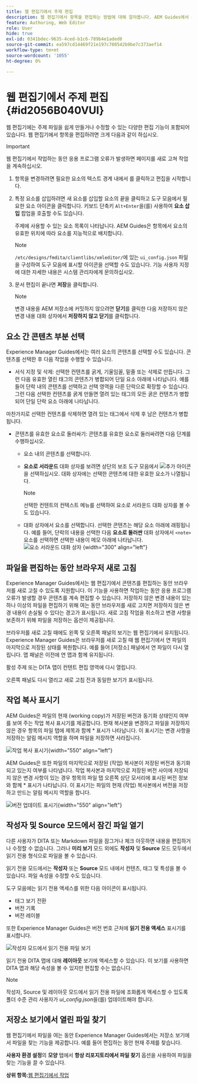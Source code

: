 ```yaml
---
title: 웹 편집기에서 주제 편집
description: 웹 편집기에서 항목을 편집하는 방법에 대해 알아봅니다. AEM Guides에서 주제 파일을 수정하는 다양한 편집 기능에 대해 알아봅니다.
feature: Authoring, Web Editor
role: User
hide: true
exl-id: 0341bdec-9635-4ced-b1c6-789b4e1aded8
source-git-commit: ea597cd14469f21e197c700542b9be7c373aef14
workflow-type: tm+mt
source-wordcount: '1055'
ht-degree: 0%

---
```


# 웹 편집기에서 주제 편집 {#id2056B040VUI}

웹 편집기에는 주제 파일을 쉽게 만들거나 수정할 수 있는 다양한 편집 기능이 포함되어 있습니다. 웹 편집기에서 항목을 편집하려면 크게 다음과 같이 하십시오.

>[!IMPORTANT]
>
> 웹 편집기에서 작업하는 동안 응용 프로그램 오류가 발생하면 페이지를 새로 고쳐 작업을 계속하십시오.

1. 항목을 변경하려면 필요한 요소의 텍스트 경계 내에서 를 클릭하고 편집을 시작합니다.

1. 특정 요소를 삽입하려면 새 요소를 삽입할 요소의 끝을 클릭하고 도구 모음에서 필요한 요소 아이콘을 클릭합니다. 키보드 단축키 `Alt+Enter`을(를) 사용하여 **요소 삽입** 팝업을 호출할 수도 있습니다.

   주제에 사용할 수 있는 요소 목록이 나타납니다. AEM Guides은 항목에서 요소의 유효한 위치에 따라 요소를 지능적으로 배치합니다.

   >[!NOTE]
   >
   > `/etc/designs/fmdita/clientlibs/xmleditor/`에 있는 `ui_config.json` 파일을 구성하여 도구 모음에 표시할 아이콘을 선택할 수도 있습니다. 기능 사용자 지정에 대한 자세한 내용은 시스템 관리자에게 문의하십시오.

1. 문서 편집이 끝나면 **저장**&#x200B;을 클릭합니다.

   >[!NOTE]
   >
   > 변경 내용을 AEM 저장소에 커밋하지 않으려면 **닫기**&#x200B;를 클릭한 다음 저장하지 않은 변경 내용 대화 상자에서 **저장하지 않고 닫기**&#x200B;를 클릭합니다.


## 요소 간 콘텐츠 부분 선택

Experience Manager Guides에서는 여러 요소의 콘텐츠를 선택할 수도 있습니다. 콘텐츠를 선택한 후 다음 작업을 수행할 수 있습니다.

- 서식 지정 및 삭제: 선택한 컨텐츠를 굵게, 기울임꼴, 밑줄 또는 삭제로 만듭니다. 그런 다음 유효한 열린 태그의 콘텐츠가 병합되어 단일 요소 아래에 나타납니다. 예를 들어 단락 내의 콘텐츠를 선택하고 선택 영역을 다른 단락으로 확장할 수 있습니다. 그런 다음 선택한 컨텐츠를 굵게 만들면 열려 있는 태그의 모든 굵은 컨텐츠가 병합되어 단일 단락 요소 아래에 나타납니다.

마찬가지로 선택한 컨텐츠를 삭제하면 열려 있는 태그에서 삭제 후 남은 컨텐츠가 병합됩니다.

- 콘텐츠를 유효한 요소로 둘러싸기: 콘텐츠를 유효한 요소로 둘러싸려면 다음 단계를 수행하십시오.

   - 요소 내의 콘텐츠를 선택합니다.
   - **요소로 서라운드** 대화 상자를 보려면 상단의 보조 도구 모음에서 ![추가](images/Add_icon.svg) 아이콘을 선택하십시오. 대화 상자에는 선택한 콘텐츠에 대한 유효한 요소가 나열됩니다.

     >[!NOTE]
     >
     > 선택한 컨텐트의 컨텍스트 메뉴를 선택하여 요소로 서라운드 대화 상자를 볼 수도 있습니다.

   - 대화 상자에서 요소를 선택합니다. 선택한 콘텐츠는 해당 요소 아래에 래핑됩니다. 예를 들어, 단락의 내용을 선택한 다음 **요소로 둘러싼** 대화 상자에서 `<note>` 요소를 선택하면 선택한 내용이 메모 아래에 나타납니다.\
     ![요소 서라운드 대화 상자](./images/surround-element.png) {width="300" align="left"}

## 파일을 편집하는 동안 브라우저 새로 고침

Experience Manager Guides에서는 웹 편집기에서 콘텐츠를 편집하는 동안 브라우저를 새로 고칠 수 있도록 지원합니다. 이 기능을 사용하면 작업하는 동안 응용 프로그램 오류가 발생할 경우 콘텐츠를 계속 편집할 수 있습니다. 저장하지 않은 변경 내용이 있는 하나 이상의 파일을 편집하기 위해 여는 동안 브라우저를 새로 고치면 저장하지 않은 변경 내용이 손실될 수 있다는 경고가 표시됩니다. 새로 고침 작업을 취소하고 변경 사항을 보존하기 위해 파일을 저장하는 옵션이 제공됩니다.

브라우저를 새로 고칠 때에도 왼쪽 및 오른쪽 패널의 보기는 웹 편집기에서 유지됩니다. Experience Manager Guides은 브라우저를 새로 고칠 때 웹 편집기에서 연 파일의 마지막으로 저장된 상태를 복원합니다. 예를 들어 [저장소] 패널에서 연 파일이 다시 열립니다. 맵 패널은 이전에 연 맵과 함께 유지됩니다.

활성 주제 또는 DITA 맵이 컨텐트 편집 영역에 다시 열립니다.

오른쪽 패널도 다시 열리고 새로 고침 전과 동일한 보기가 표시됩니다.

## 작업 복사 표시기

AEM Guides은 파일의 현재 \(working copy\)가 저장된 버전과 동기화 상태인지 여부를 보여 주는 작업 복사 표시기를 제공합니다. 현재 복사본을 변경하고 파일을 저장하지 않은 경우 항목의 파일 탭에 제목과 함께 \* 표시가 나타납니다. 이 표시기는 변경 사항을 저장하는 알림 메시지 역할을 하며 파일을 저장하면 사라집니다.

![작업 복사 표시기](images/working-copy-text-update-indicator.png){width="550" align="left"}

AEM Guides은 또한 파일의 마지막으로 저장된 \(작업\) 복사본이 저장된 버전과 동기화되고 있는지 여부를 나타냅니다. 작업 복사본과 마지막으로 저장된 버전 사이에 저장되지 않은 변경 사항이 있는 경우 항목의 파일 탭 오른쪽 상단 모서리에 표시된 버전 정보와 함께 \* 표시가 나타납니다. 이 표시기는 파일의 현재 \(작업\) 복사본에서 버전을 저장하고 만드는 알림 메시지 역할을 합니다.

![버전 업데이트 표시기](images/version-update-indicator.png){width="550" align="left"}


## 작성자 및 Source 모드에서 잠긴 파일 열기

다른 사용자가 DITA 또는 Markdown 파일을 잠그거나 체크 아웃하면 내용을 편집하거나 수정할 수 없습니다. 그러나 **미리 보기** 모드 외에도 **작성자** 및 **Source** 모드 모두에서 읽기 전용 형식으로 파일을 볼 수 있습니다.

읽기 전용 모드에서는 **작성자** 또는 **Source** 모드 내에서 컨텐츠, 태그 및 특성을 볼 수 있습니다. 파일 속성을 수정할 수도 있습니다.

도구 모음에는 읽기 전용 액세스를 위한 다음 아이콘이 표시됩니다.

- 태그 보기 전환
- 버전 기록
- 버전 레이블

또한 Experience Manager Guides은 버전 번호 근처에 **읽기 전용 액세스** 표시기를 표시합니다.

![작성자 모드에서 읽기 전용 파일 보기](images/locked-file-editor.png)

읽기 전용 DITA 맵에 대해 **레이아웃** 보기에 액세스할 수 있습니다. 이 보기를 사용하면 DITA 맵과 해당 속성을 볼 수 있지만 편집할 수는 없습니다.

>[!NOTE]
>
> 작성자, Source 및 레이아웃 모드에서 읽기 전용 파일에 조화롭게 액세스할 수 있도록 폴더 수준 관리 사용자가 *ui_config.json*&#x200B;을(를) 업데이트해야 합니다.

## 저장소 보기에서 열린 파일 찾기

웹 편집기에서 파일을 여는 동안 Experience Manager Guides에서는 저장소 보기에서 파일을 찾는 기능을 제공합니다. 예를 들어 편집하는 동안 현재 주제를 찾습니다.

**사용자 환경 설정**&#x200B;의 **모양** 탭에서 **항상 리포지토리에서 파일 찾기** 옵션을 사용하여 파일을 찾는 기능을 끌 수 있습니다.


**상위 항목:**&#x200B;[&#x200B;웹 편집기에서 작업](web-editor.md)
